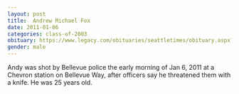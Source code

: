 ```yaml
---
layout: post
title:  Andrew Michael Fox
date: 2011-01-06
categories: class-of-2003
obituary: https://www.legacy.com/obituaries/seattletimes/obituary.aspx?n=andrew-michael-fox&pid=147757694
gender: male
---
```

Andy was shot by Bellevue police the early morning of Jan 6, 2011 at a Chevron station on Bellevue Way, after officers say he threatened them with a knife. He was 25 years old.
